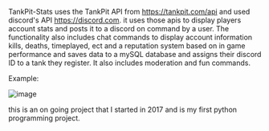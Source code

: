 TankPit-Stats uses the TankPit API from https://tankpit.com/api and used discord's API https://discord.com. it uses those apis to display players account stats and posts it to a discord on command by a user. The functionality also includes chat commands to display account information kills, deaths, timeplayed, ect and a reputation system based on in game performance and saves data to a mySQL database and assigns their discord ID to a tank they register. It also includes moderation and fun commands. 



Example:


![image](https://user-images.githubusercontent.com/25750662/131924683-84c76020-8ed8-4529-a619-67c3338873f9.png)

this is an on going project that I started in 2017 and is my first python programming project. 

